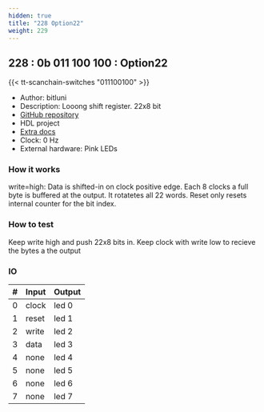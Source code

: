 ```yaml
---
hidden: true
title: "228 Option22"
weight: 229
---
```


## 228 : 0b 011 100 100 : Option22

{{< tt-scanchain-switches "011100100" >}}

* Author: bitluni
* Description: Looong shift register. 22x8 bit
* [GitHub repository](https://github.com/bitluni/tt02-option22)
* HDL project
* [Extra docs]()
* Clock: 0 Hz
* External hardware: Pink LEDs



### How it works

write=high: Data is shifted-in on clock positive edge. Each 8 clocks a full byte is buffered at the output. It rotatetes all 22 words. Reset only resets internal counter for the bit index.

### How to test

Keep write high and push 22x8 bits in. Keep clock with write low to recieve the bytes a the output

### IO

| # | Input        | Output       |
|---|--------------|--------------|
| 0 | clock  | led 0 |
| 1 | reset  | led 1 |
| 2 | write  | led 2 |
| 3 | data  | led 3 |
| 4 | none  | led 4 |
| 5 | none  | led 5 |
| 6 | none  | led 6 |
| 7 | none  | led 7 |
